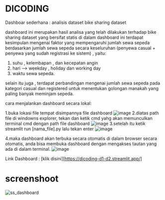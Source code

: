 # DICODING
Dashboar sederhana : analisis dataset bike sharing dataset

dashboard ini merupakan hasil analisa yang telah dilakukan terhadap bike sharing dataset yang bersifat statis
di dalam dashboard ini terdapat kesimpulan mengenai faktor yang mempengaruhi jumlah sewa sepeda berdasarkan jumlah 
sewa sepeda secara keseluruhan 
(penyewa casual + penyewa yang sudah registrasi ke sistem) , yaitu:

1. suhu , kelembapan , dan kecepatan angin
2. hari --> weekday , holiday dan working day
3. waktu sewa sepeda.

selain itu juga , terdapat perbandingan mengenai jumlah sewa sepeda pada kategori casual dan registered
untuk menentukan golongan manakah yang paling banyak meminjam sepeda.

cara menjalankan dashboard secara lokal:

1.buka lokasi file tempat disimpannya file dashboard
![image](https://github.com/M-o-ha-med/DICODING/assets/120997421/f84b329e-a8a0-4366-94f7-dfbdbb77e2d2)
2.diatas path file di windowns explorer, tekan dan ketik cmd yahg akan memunculkan terminal cmd dengan path file dashboard
![image](https://github.com/M-o-ha-med/DICODING/assets/120997421/2c803016-2df6-4337-9821-37369b9cde25)
3.setelah itu ketik streamlit run [nama_file].py lalu  tekan enter
![image](https://github.com/M-o-ha-med/DICODING/assets/120997421/2bd983b9-e5b7-4eec-ac1d-877868aed671)

4.maka dashboard akan terbuka secara otomatis di dalam browser secara otomatis, anda bisa membuka dashboard dengan mengakses 
tautan yang ada di dalam terminal.
![image](https://github.com/M-o-ha-med/DICODING/assets/120997421/d6453d4c-14be-44a7-81a9-29ba6c91358f)




Link Dashboard : [klik disini][https://dicoding-d1-d2.streamlit.app/]

# screenshoot
![ss_dashboard](https://github.com/M-o-ha-med/DICODING/assets/120997421/8ecc7104-45f0-47ef-a663-895c6e6dab13)



